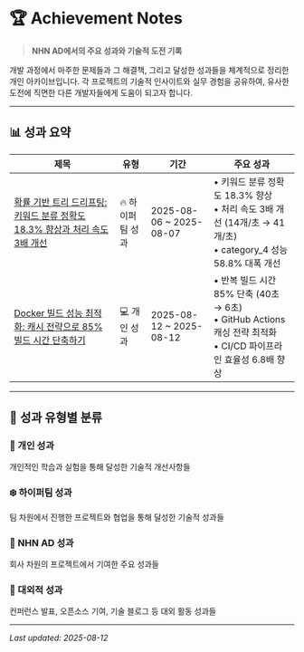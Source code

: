 # 🏆 Achievement Notes

> **NHN AD에서의 주요 성과와 기술적 도전 기록**

개발 과정에서 마주한 문제들과 그 해결책, 그리고 달성한 성과들을 체계적으로 정리한 개인 아카이브입니다. 각 프로젝트의 기술적 인사이트와 실무 경험을 공유하여, 유사한 도전에 직면한 다른 개발자들에게 도움이 되고자 합니다.

---

## 📊 성과 요약

| 제목 | 유형 | 기간 | 주요 성과 |
|------|------|------|-----------|
| [확률 기반 트리 드리프팅: 키워드 분류 정확도 18.3% 향상과 처리 속도 3배 개선](docs/nol-keyword-classification-system.md) | 🔥 하이퍼팀 성과 | 2025-08-06 ~ 2025-08-07 | • 키워드 분류 정확도 18.3% 향상<br>• 처리 속도 3배 개선 (14개/초 → 41개/초)<br>• category_4 성능 58.8% 대폭 개선 |
| [Docker 빌드 성능 최적화: 캐시 전략으로 85% 빌드 시간 단축하기](docs/docker-build-performance-analysis.md) | 💻 개인 성과 | 2025-08-12 ~ 2025-08-12 | • 반복 빌드 시간 85% 단축 (40초 → 6초)<br>• GitHub Actions 캐싱 전략 최적화<br>• CI/CD 파이프라인 효율성 6.8배 향상 |

---

## 🎯 성과 유형별 분류

### 🤗 개인 성과  
개인적인 학습과 실험을 통해 달성한 기술적 개선사항들

### ❄️ 하이퍼팀 성과
팀 차원에서 진행한 프로젝트와 협업을 통해 달성한 기술적 성과들

### 🏢 NHN AD 성과
회사 차원의 프로젝트에서 기여한 주요 성과들

### 🚀 대외적 성과
컨퍼런스 발표, 오픈소스 기여, 기술 블로그 등 대외 활동 성과들

---

*Last updated: 2025-08-12*
